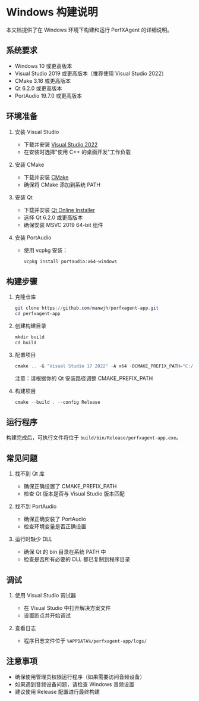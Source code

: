 # Windows 构建说明

本文档提供了在 Windows 环境下构建和运行 PerfXAgent 的详细说明。

## 系统要求

- Windows 10 或更高版本
- Visual Studio 2019 或更高版本（推荐使用 Visual Studio 2022）
- CMake 3.16 或更高版本
- Qt 6.2.0 或更高版本
- PortAudio 19.7.0 或更高版本

## 环境准备

1. 安装 Visual Studio
   - 下载并安装 [Visual Studio 2022](https://visualstudio.microsoft.com/downloads/)
   - 在安装时选择"使用 C++ 的桌面开发"工作负载

2. 安装 CMake
   - 下载并安装 [CMake](https://cmake.org/download/)
   - 确保将 CMake 添加到系统 PATH

3. 安装 Qt
   - 下载并安装 [Qt Online Installer](https://www.qt.io/download-qt-installer)
   - 选择 Qt 6.2.0 或更高版本
   - 确保安装 MSVC 2019 64-bit 组件

4. 安装 PortAudio
   - 使用 vcpkg 安装：
     ```powershell
     vcpkg install portaudio:x64-windows
     ```

## 构建步骤

1. 克隆仓库
   ```powershell
   git clone https://github.com/manwjh/perfxagent-app.git
   cd perfxagent-app
   ```

2. 创建构建目录
   ```powershell
   mkdir build
   cd build
   ```

3. 配置项目
   ```powershell
   cmake .. -G "Visual Studio 17 2022" -A x64 -DCMAKE_PREFIX_PATH="C:/Qt/6.2.0/msvc2019_64"
   ```
   注意：请根据你的 Qt 安装路径调整 CMAKE_PREFIX_PATH

4. 构建项目
   ```powershell
   cmake --build . --config Release
   ```

## 运行程序

构建完成后，可执行文件将位于 `build/bin/Release/perfxagent-app.exe`。

## 常见问题

1. 找不到 Qt 库
   - 确保正确设置了 CMAKE_PREFIX_PATH
   - 检查 Qt 版本是否与 Visual Studio 版本匹配

2. 找不到 PortAudio
   - 确保正确安装了 PortAudio
   - 检查环境变量是否正确设置

3. 运行时缺少 DLL
   - 确保 Qt 的 bin 目录在系统 PATH 中
   - 检查是否所有必要的 DLL 都已复制到程序目录

## 调试

1. 使用 Visual Studio 调试器
   - 在 Visual Studio 中打开解决方案文件
   - 设置断点并开始调试

2. 查看日志
   - 程序日志文件位于 `%APPDATA%/perfxagent-app/logs/`

## 注意事项

- 确保使用管理员权限运行程序（如果需要访问音频设备）
- 如果遇到音频设备问题，请检查 Windows 音频设置
- 建议使用 Release 配置进行最终构建 
